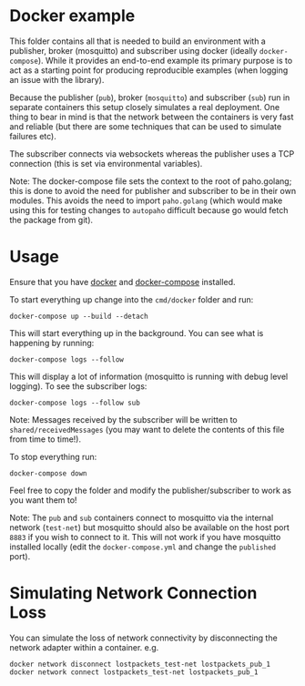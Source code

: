 Docker example
==============

This folder contains all that is needed to build an environment with a publisher, broker (mosquitto) and subscriber
using docker (ideally `docker-compose`). While it provides an end-to-end example its primary purpose is to act as a
starting point for producing reproducible examples (when logging an issue with the library).

Because the publisher (`pub`), broker (`mosquitto`) and subscriber (`sub`) run in separate containers this setup closely
simulates a real deployment. One thing to bear in mind is that the network between the containers is very fast and
reliable (but there are some techniques that can be used to simulate failures etc).

The subscriber connects via websockets whereas the publisher uses a TCP connection (this is set via environmental
variables).

Note: The docker-compose file sets the context to the root of paho.golang; this is done to avoid the need for 
publisher and subscriber to be in their own modules. This avoids the need to import `paho.golang` (which would 
make using this for testing changes to `autopaho` difficult because go would fetch the package from git).

# Usage

Ensure that you have [docker](https://docs.docker.com/get-docker/) and
[docker-compose](https://docs.docker.com/compose/install/) installed.

To start everything up change into the `cmd/docker` folder and run:

```
docker-compose up --build --detach
```

This will start everything up in the background. You can see what is happening by running:

```
docker-compose logs --follow
```

This will display a lot of information (mosquitto is running with debug level logging). To see the subscriber logs:

```
docker-compose logs --follow sub
```

Note: Messages received by the subscriber will be written to `shared/receivedMessages` (you may want to delete the
contents of this file from time to time!).

To stop everything run:

```
docker-compose down
```

Feel free to copy the folder and modify the publisher/subscriber to work as you want them to!

Note: The `pub` and `sub` containers connect to mosquitto via the internal network (`test-net`) but mosquitto should
also be available on the host port `8883` if you wish to connect to it. This will not work if you have mosquitto
installed locally (edit the `docker-compose.yml` and change the `published` port).

# Simulating Network Connection Loss

You can simulate the loss of network connectivity by disconnecting the network adapter within a container. e.g.

```
docker network disconnect lostpackets_test-net lostpackets_pub_1
docker network connect lostpackets_test-net lostpackets_pub_1
```
  